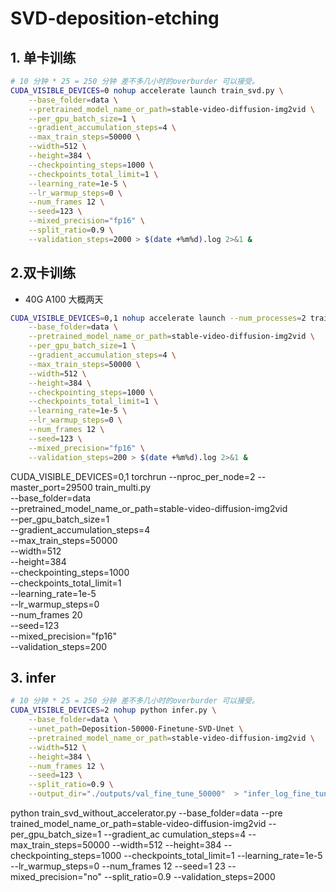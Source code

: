 # SVD-deposition-etching


## 1. 单卡训练
```bash
# 10 分钟 * 25 = 250 分钟 差不多几小时的overburder 可以接受。
CUDA_VISIBLE_DEVICES=0 nohup accelerate launch train_svd.py \
    --base_folder=data \
    --pretrained_model_name_or_path=stable-video-diffusion-img2vid \
    --per_gpu_batch_size=1 \
    --gradient_accumulation_steps=4 \
    --max_train_steps=50000 \
    --width=512 \
    --height=384 \
    --checkpointing_steps=1000 \
    --checkpoints_total_limit=1 \
    --learning_rate=1e-5 \
    --lr_warmup_steps=0 \
    --num_frames 12 \
    --seed=123 \
    --mixed_precision="fp16" \
    --split_ratio=0.9 \
    --validation_steps=2000 > $(date +%m%d).log 2>&1 &
```

## 2.双卡训练
- 40G A100 大概两天

```bash
CUDA_VISIBLE_DEVICES=0,1 nohup accelerate launch --num_processes=2 train_svd.py \
    --base_folder=data \
    --pretrained_model_name_or_path=stable-video-diffusion-img2vid \
    --per_gpu_batch_size=1 \
    --gradient_accumulation_steps=4 \
    --max_train_steps=50000 \
    --width=512 \
    --height=384 \
    --checkpointing_steps=1000 \
    --checkpoints_total_limit=1 \
    --learning_rate=1e-5 \
    --lr_warmup_steps=0 \
    --num_frames 12 \
    --seed=123 \
    --mixed_precision="fp16" \
    --validation_steps=200 > $(date +%m%d).log 2>&1 &
```


CUDA_VISIBLE_DEVICES=0,1 torchrun --nproc_per_node=2 --master_port=29500 train_multi.py \
    --base_folder=data \
    --pretrained_model_name_or_path=stable-video-diffusion-img2vid \
    --per_gpu_batch_size=1 \
    --gradient_accumulation_steps=4 \
    --max_train_steps=50000 \
    --width=512 \
    --height=384 \
    --checkpointing_steps=1000 \
    --checkpoints_total_limit=1 \
    --learning_rate=1e-5 \
    --lr_warmup_steps=0 \
    --num_frames 20 \
    --seed=123 \
    --mixed_precision="fp16" \
    --validation_steps=200


## 3. infer

```bash
# 10 分钟 * 25 = 250 分钟 差不多几小时的overburder 可以接受。
CUDA_VISIBLE_DEVICES=2 nohup python infer.py \
    --base_folder=data \
    --unet_path=Deposition-50000-Finetune-SVD-Unet \
    --pretrained_model_name_or_path=stable-video-diffusion-img2vid \
    --width=512 \
    --height=384 \
    --num_frames 12 \
    --seed=123 \
    --split_ratio=0.9 \
    --output_dir="./outputs/val_fine_tune_50000"  > "infer_log_fine_tune_50000"$(date +%m%d).log 2>&1 &
```


python train_svd_without_accelerator.py --base_folder=data --pre
trained_model_name_or_path=stable-video-diffusion-img2vid --per_gpu_batch_size=1 --gradient_ac
cumulation_steps=4 --max_train_steps=50000 --width=512 --height=384 --checkpointing_steps=1000
 --checkpoints_total_limit=1 --learning_rate=1e-5 --lr_warmup_steps=0 --num_frames 12 --seed=1
23 --mixed_precision="no" --split_ratio=0.9 --validation_steps=2000

